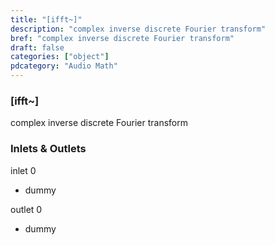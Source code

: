 ```yaml
---
title: "[ifft~]"
description: "complex inverse discrete Fourier transform"
bref: "complex inverse discrete Fourier transform"
draft: false
categories: ["object"]
pdcategory: "Audio Math"
---
```


### [ifft~]

complex inverse discrete Fourier transform

### Inlets & Outlets

inlet 0

 - dummy

outlet 0

 - dummy
 
